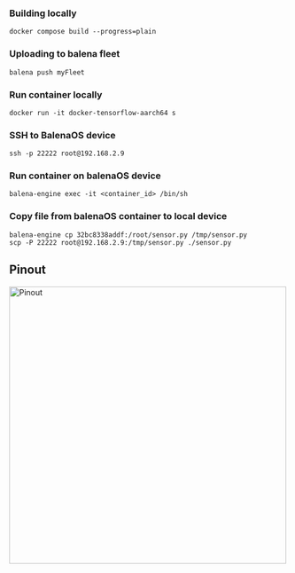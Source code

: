 ### Building locally

```docker compose build --progress=plain```

### Uploading to balena fleet

```balena push myFleet```

### Run container locally

```docker run -it docker-tensorflow-aarch64 s```

### SSH to BalenaOS device

```ssh -p 22222 root@192.168.2.9```

### Run container on balenaOS device

```balena-engine exec -it <container_id> /bin/sh```

### Copy file from balenaOS container to local device

```
balena-engine cp 32bc8338addf:/root/sensor.py /tmp/sensor.py
scp -P 22222 root@192.168.2.9:/tmp/sensor.py ./sensor.py
```

## Pinout

<img src="./pinout.png" alt="Pinout" width="500"/>
